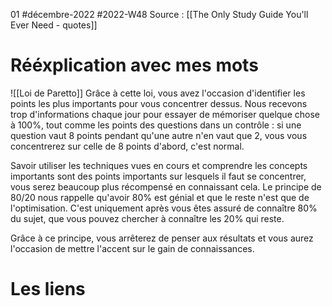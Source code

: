 01 #décembre-2022 #2022-W48
Source : [[The Only Study Guide You'll Ever Need - quotes]]
# Rééxplication avec mes mots
![[Loi de Paretto]]
Grâce à cette loi, vous avez l'occasion d'identifier les points les plus importants pour vous concentrer dessus. Nous recevons trop d'informations chaque jour pour essayer de mémoriser quelque chose à 100%, tout comme les points des questions dans un contrôle : si une question vaut 8 points pendant qu'une autre n'en vaut que 2, vous vous concentrerez sur celle de 8 points d'abord, c'est normal.

Savoir utiliser les techniques vues en cours et comprendre les concepts importants sont des points importants sur lesquels il faut se concentrer, vous serez beaucoup plus récompensé en connaissant cela. Le principe de 80/20 nous rappelle qu'avoir 80% est génial et que le reste n'est que de l'optimisation. C'est uniquement après vous êtes assuré de connaître 80% du sujet, que vous pouvez chercher à connaître les 20% qui reste.

Grâce à ce principe, vous arrêterez de penser aux résultats et vous aurez l'occasion de mettre l'accent sur le gain de connaissances.
# Les liens
